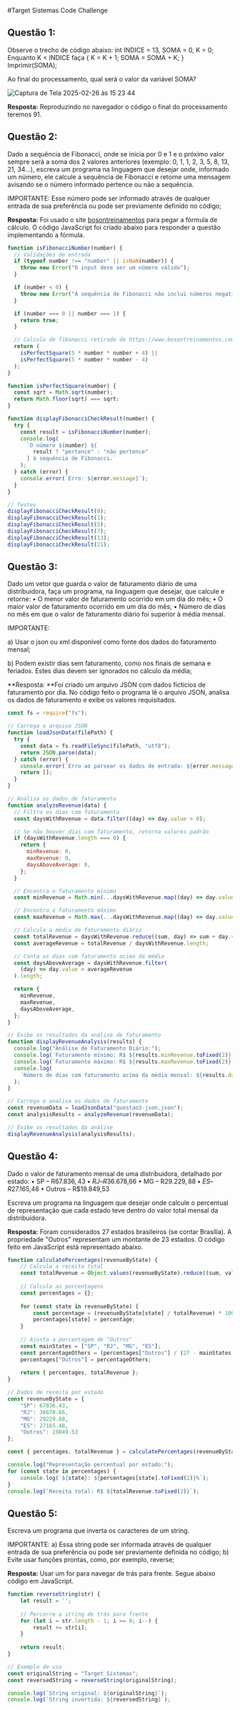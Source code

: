 #Target Sistemas Code Challenge
## Questão 1:
Observe o trecho de código abaixo: int INDICE = 13, SOMA = 0, K = 0; 
Enquanto K < INDICE faça { K = K + 1; SOMA = SOMA + K; }
Imprimir(SOMA);

Ao final do processamento, qual será o valor da variável SOMA?

![Captura de Tela 2025-02-26 às 15 23 44](https://github.com/user-attachments/assets/123b06f3-2d7a-4685-a01e-c2c418e3a4e8)

**Resposta:** Reproduzindo no navegador o código o final do processamento teremos 91.

## Questão 2:
Dado a sequência de Fibonacci, onde se inicia por 0 e 1 e o próximo valor sempre será a soma dos 2 valores anteriores (exemplo: 0, 1, 1, 2, 3, 5, 8, 13, 21, 34...), escreva um programa na linguagem que desejar onde, informado um número, ele calcule a sequência de Fibonacci e retorne uma mensagem avisando se o número informado pertence ou não a sequência. 

IMPORTANTE: Esse número pode ser informado através de qualquer entrada de sua preferência ou pode ser previamente definido no código;

**Resposta:** Foi usado o site [bosontreinamentos](https://www.bosontreinamentos.com.br/logica-de-programacao/algoritmo-para-verificar-se-um-numero-pertence-a-serie-de-fibonacci/) para pegar a fórmula de cálculo.
O código JavaScript foi criado abaixo para responder a questão implementando a fórmula.

```javascript
function isFibonacciNumber(number) {
  // Validações de entrada
  if (typeof number !== "number" || isNaN(number)) {
    throw new Error("O input deve ser um número válido");
  }

  if (number < 0) {
    throw new Error("A sequência de Fibonacci não inclui números negativos");
  }

  if (number === 0 || number === 1) {
    return true;
  }

  // Calculo de fibonacci retirado de https://www.bosontreinamentos.com.br/logica-de-programacao/algoritmo-para-verificar-se-um-numero-pertence-a-serie-de-fibonacci/
  return (
    isPerfectSquare(5 * number * number + 4) ||
    isPerfectSquare(5 * number * number - 4)
  );
}

function isPerfectSquare(number) {
  const sqrt = Math.sqrt(number);
  return Math.floor(sqrt) === sqrt;
}

function displayFibonacciCheckResult(number) {
  try {
    const result = isFibonacciNumber(number);
    console.log(
      `O número ${number} ${
        result ? "pertence" : "não pertence"
      } à sequência de Fibonacci.`
    );
  } catch (error) {
    console.error(`Erro: ${error.message}`);
  }
}

// Testes
displayFibonacciCheckResult(0);
displayFibonacciCheckResult(1);
displayFibonacciCheckResult(5);
displayFibonacciCheckResult(7);
displayFibonacciCheckResult(13);
displayFibonacciCheckResult(21);
```

## Questão 3:
Dado um vetor que guarda o valor de faturamento diário de uma distribuidora, faça um programa, na linguagem que desejar, que calcule e retorne: 
• O menor valor de faturamento ocorrido em um dia do mês; 
• O maior valor de faturamento ocorrido em um dia do mês; 
• Número de dias no mês em que o valor de faturamento diário foi superior à média mensal. 

IMPORTANTE: 

a) Usar o json ou xml disponível como fonte dos dados do faturamento mensal; 

b) Podem existir dias sem faturamento, como nos finais de semana e feriados. Estes dias devem ser ignorados no cálculo da média;

**Resposta: **Foi criado um arquivo JSON com dados fictícios de faturamento por dia.
No código feito o programa lê o arquivo JSON, analisa os dados de faturamento e exibe os valores requisitados.

```javascript
const fs = require("fs");

// Carrega o arquivo JSON
function loadJsonData(filePath) {
  try {
    const data = fs.readFileSync(filePath, "utf8");
    return JSON.parse(data);
  } catch (error) {
    console.error(`Erro ao parsear os dados de entrada: ${error.message}`);
    return [];
  }
}

// Analisa os dados de faturamento
function analyzeRevenue(data) {
  // Filtra os dias com faturamento
  const daysWithRevenue = data.filter((day) => day.value > 0);

  // Se não houver dias com faturamento, retorna valores padrão
  if (daysWithRevenue.length === 0) {
    return {
      minRevenue: 0,
      maxRevenue: 0,
      daysAboveAverage: 0,
    };
  }

  // Encontra o faturamento mínimo
  const minRevenue = Math.min(...daysWithRevenue.map((day) => day.value));

  // Encontra o faturamento máximo
  const maxRevenue = Math.max(...daysWithRevenue.map((day) => day.value));

  // Calcula a média de faturamento diário
  const totalRevenue = daysWithRevenue.reduce((sum, day) => sum + day.value, 0);
  const averageRevenue = totalRevenue / daysWithRevenue.length;

  // Conta os dias com faturamento acima da média
  const daysAboveAverage = daysWithRevenue.filter(
    (day) => day.value > averageRevenue
  ).length;

  return {
    minRevenue,
    maxRevenue,
    daysAboveAverage,
  };
}

// Exibe os resultados da análise de faturamento
function displayRevenueAnalysis(results) {
  console.log("Análise de Faturamento Diário:");
  console.log(`Faturamento mínimo: R$ ${results.minRevenue.toFixed(2)}`);
  console.log(`Faturamento máximo: R$ ${results.maxRevenue.toFixed(2)}`);
  console.log(
    `Número de dias com faturamento acima da média mensal: ${results.daysAboveAverage}`
  );
}

// Carrega e analisa os dados de faturamento
const revenueData = loadJsonData("questao3-json.json");
const analysisResults = analyzeRevenue(revenueData);

// Exibe os resultados da análise
displayRevenueAnalysis(analysisResults);
```

## Questão 4:
Dado o valor de faturamento mensal de uma distribuidora, detalhado por estado: 
•	SP – R$67.836,43 
•	RJ – R$36.678,66 
•	MG – R$29.229,88 
•	ES – R$27.165,48 
•	Outros – R$19.849,53 

Escreva um programa na linguagem que desejar onde calcule o percentual de representação que cada estado teve dentro do valor total mensal da distribuidora. 

**Resposta:** Foram considerados 27 estados brasileiros (se contar Brasília).
A propriedade "Outros" representam um montante de 23 estados.
O código feito em JavaScript está representado abaixo.

```javascript
function calculatePercentages(revenueByState) {
    // Calcula a receita total
    const totalRevenue = Object.values(revenueByState).reduce((sum, value) => sum + value, 0);
    
    // Calcula as porcentagens
    const percentages = {};
    
    for (const state in revenueByState) {
        const percentage = (revenueByState[state] / totalRevenue) * 100;
        percentages[state] = percentage;
    }
    
    // Ajusta a porcentagem de "Outros"
    const mainStates = ["SP", "RJ", "MG", "ES"];
    const percentageOthers = (percentages["Outros"] / (27 - mainStates.length)) * 100;
    percentages["Outros"] = percentageOthers;
    
    return { percentages, totalRevenue };
}

// Dados de receita por estado
const revenueByState = {
    "SP": 67836.43,
    "RJ": 36678.66,
    "MG": 29229.88,
    "ES": 27165.48,
    "Outros": 19849.53
};

const { percentages, totalRevenue } = calculatePercentages(revenueByState);

console.log("Representação percentual por estado:");
for (const state in percentages) {
    console.log(`${state}: ${percentages[state].toFixed(2)}%`);
}
console.log(`Receita total: R$ ${totalRevenue.toFixed(2)}`);
```

## Questão 5:
Escreva um programa que inverta os caracteres de um string. 

IMPORTANTE: 
a) Essa string pode ser informada através de qualquer entrada de sua preferência ou pode ser previamente definida no código; 
b) Evite usar funções prontas, como, por exemplo, reverse; 

**Resposta:** Usar um for para navegar de trás para frente.
Segue abaixo código em JavaScript.

```javascript
function reverseString(str) {
    let result = '';
    
    // Percorre a string de trás para frente
    for (let i = str.length - 1; i >= 0; i--) {
        result += str[i];
    }
    
    return result;
}

// Exemplo de uso
const originalString = "Target Sistemas";
const reversedString = reverseString(originalString);

console.log(`String original: ${originalString}`);
console.log(`String invertida: ${reversedString}`);
```
